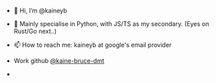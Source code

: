 - 👋 Hi, I’m @kaineyb
- 👀 Mainly specialise in Python, with JS/TS as my secondary. (Eyes on Rust/Go next..)
- 📫 How to reach me: kaineyb at google's email provider

- Work github [@kaine-bruce-dmt](https://github.com/kaine-bruce-dmt)
- 

<!---
kaineyb/kaineyb is a ✨ special ✨ repository because its `README.md` (this file) appears on your GitHub profile.
You can click the Preview link to take a look at your changes.
--->
